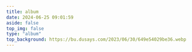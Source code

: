 ```yaml
---
title: album
date: 2024-06-25 09:01:59
aside: false
top_img: false
type: "album"
top_background: https://bu.dusays.com/2023/06/30/649e54029be36.webp
---
```

